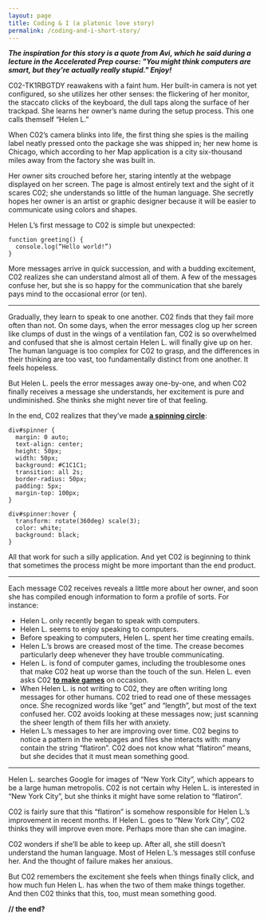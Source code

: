 ```yaml
---
layout: page
title: Coding & I (a platonic love story)
permalink: /coding-and-i-short-story/
---
```


**_The inspiration for this story is a quote from Avi, which he said during a lecture in the Accelerated Prep course: "You might think computers are smart, but they're actually really stupid." Enjoy!_**

C02-TK1RBGTDY reawakens with a faint hum. Her built-in camera is not yet configured, so she utilizes her other senses: the flickering of her monitor, the staccato clicks of the keyboard, the dull taps along the surface of her trackpad. She learns her owner’s name during the setup process. This one calls themself “Helen L.”

When C02’s camera blinks into life, the first thing she spies is the mailing label neatly pressed onto the package she was shipped in; her new home is Chicago, which according to her Map application is a city six-thousand miles away from the factory she was built in.

Her owner sits crouched before her, staring intently at the webpage displayed on her screen. The page is almost entirely text and the sight of it scares C02; she understands so little of the human language. She secretly hopes her owner is an artist or graphic designer because it will be easier to communicate using colors and shapes.

Helen L’s first message to C02 is simple but unexpected:

```
function greeting() {
  console.log(“Hello world!”)
}
```

More messages arrive in quick succession, and with a budding excitement, C02 realizes she can understand almost all of them. A few of the messages confuse her, but she is so happy for the communication that she barely pays mind to the occasional error (or ten).

---

Gradually, they learn to speak to one another. C02 finds that they fail more often than not. On some days, when the error messages clog up her screen like clumps of dust in the wings of a ventilation fan, C02 is so overwhelmed and confused that she is almost certain Helen L. will finally give up on her. The human language is too complex for C02 to grasp, and the differences in their thinking are too vast, too fundamentally distinct from one another. It feels hopeless.

But Helen L. peels the error messages away one-by-one, and when C02 finally receives a message she understands, her excitement is pure and undiminished. She thinks she might never tire of that feeling.

In the end, C02 realizes that they’ve made **[a spinning circle](https://codepen.io/hliutongco/pen/wpoyBV)**:

```
div#spinner {
  margin: 0 auto;
  text-align: center;
  height: 50px;
  width: 50px;
  background: #C1C1C1;
  transition: all 2s;
  border-radius: 50px;
  padding: 5px;
  margin-top: 100px;
}

div#spinner:hover {
  transform: rotate(360deg) scale(3);
  color: white;
  background: black;
}
```

All that work for such a silly application. And yet C02 is beginning to think that sometimes the process might be more important than the end product.

---

Each message C02 receives reveals a little more about her owner, and soon she has compiled enough information to form a profile of sorts. For instance:

* Helen L. only recently began to speak with computers.
* Helen L. seems to enjoy speaking to computers.
* Before speaking to computers, Helen L. spent her time creating emails.
* Helen L.’s brows are creased most of the time. The crease becomes particularly deep whenever they have trouble communicating.
* Helen L. is fond of computer games, including the troublesome ones that make C02 heat up worse than the touch of the sun.  Helen L. even asks C02 **[to make games](https://github.com/hliutongco/pikachu-dodger)** on occasion.
* When Helen L. is not writing to C02, they are often writing long messages for other humans. C02 tried to read one of these messages once. She recognized words like “get” and “length”, but most of the text confused her. C02 avoids looking at these messages now; just scanning the sheer length of them fills her with anxiety.
* Helen L.’s messages to her are improving over time. C02 begins to notice a pattern in the webpages and files she interacts with: many contain the string “flatiron”. C02 does not know what “flatiron” means, but she decides that it must mean something good.

---

Helen L. searches Google for images of “New York City”, which appears to be a large human metropolis. C02 is not certain why Helen L. is interested in “New York City”, but she thinks it might have some relation to “flatiron”.

C02 is fairly sure that this “flatiron” is somehow responsible for Helen L.’s improvement in recent months. If Helen L. goes to “New York City”, C02 thinks they will improve even more. Perhaps more than she can imagine.

C02 wonders if she’ll be able to keep up. After all, she still doesn’t understand the human language. Most of Helen L.’s messages still confuse her. And the thought of failure makes her anxious.

But C02 remembers the excitement she feels when things finally click, and how much fun Helen L. has when the two of them make things together. And then C02 thinks that this, too, must mean something good.

**// the end?**
